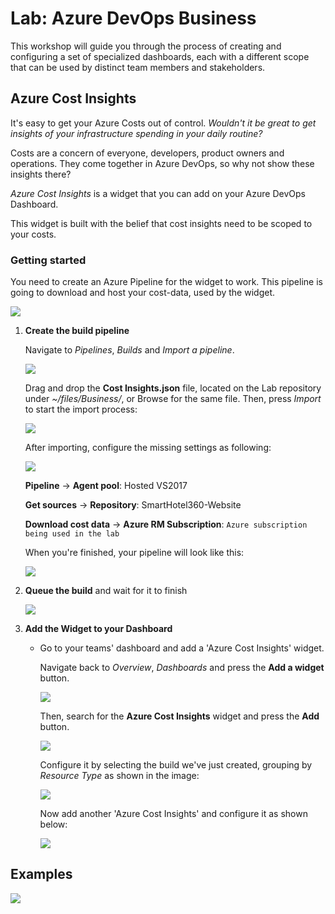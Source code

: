 <a name="Business"></a>
# Lab: Azure DevOps Business

This workshop will guide you through the process of creating and configuring a set of specialized dashboards, each with a different scope that can be used by distinct team members and stakeholders. 

## Azure Cost Insights

It's easy to get your Azure Costs out of control. _Wouldn't it be great to get insights of your infrastructure spending in your daily routine?_

Costs are a concern of everyone, developers, product owners and operations.
They come together in Azure DevOps, so why not show these insights there?

*Azure Cost Insights* is a widget that you can add on your Azure DevOps Dashboard.

This widget is built with the belief that cost insights need to be scoped to your costs. 


### Getting started

You need to create an Azure Pipeline for the widget to work. This pipeline is going to download and host your cost-data, used by the widget.

![](img/flow.png)
 
1. **Create the build pipeline**<br/>

    Navigate to *Pipelines*, *Builds* and *Import a pipeline*.

    ![](img/CostInsights-Import-Build.png)

    Drag and drop the **Cost Insights.json** file, located on the Lab repository under *~/files/Business/*, or Browse for the same file. Then, press *Import* to start the import process:

    ![](img/CostInsights-Import.png)

    After importing, configure the missing settings as following:

    ![](img/CostInsights-configuration.png)

    **Pipeline** -> **Agent pool**: Hosted VS2017

    **Get sources** -> **Repository**: SmartHotel360-Website
    
    **Download cost data** -> **Azure RM Subscription**: `Azure subscription being used in the lab`

    When you're finished, your  pipeline will look like this:

    ![](img/CostInsights-Import-finish.png)

2. **Queue the build** and wait for it to finish<br/>

    ![](img/CostInsights-run.png)

3. **Add the Widget to your Dashboard**<br/>
    - Go to your teams' dashboard and add a 'Azure Cost Insights' widget.

        Navigate back to *Overview*, *Dashboards* and press the **Add a widget** button.

        ![](img/Dashboard-AddWidget.png)

        Then, search for the **Azure Cost Insights** widget and press the **Add** button.

        ![](img/Dashboard-SearchWidget.png)

        Configure it by selecting the build we've just created, grouping by *Resource Type* as shown in the image:

        ![](img/CostInsights-resourcetype.png) 

        Now add another 'Azure Cost Insights' and configure it as shown below:

        ![](img/CostInsights-subscription.png)
     
## Examples

![](img/screen2.png)
